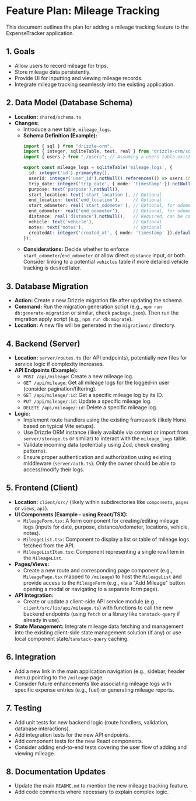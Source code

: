 # Feature Plan: Mileage Tracking

This document outlines the plan for adding a mileage tracking feature to the ExpenseTracker application.

## 1. Goals

*   Allow users to record mileage for trips.
*   Store mileage data persistently.
*   Provide UI for inputting and viewing mileage records.
*   Integrate mileage tracking seamlessly into the existing application.

## 2. Data Model (Database Schema)

*   **Location:** `shared/schema.ts`
*   **Changes:**
    *   Introduce a new table, `mileage_logs`.
    *   **Schema Definition (Example):**
        ```typescript
        import { sql } from "drizzle-orm";
        import { integer, sqliteTable, text, real } from "drizzle-orm/sqlite-core";
        import { users } from "./users"; // Assuming a users table exists and is imported

        export const mileage_logs = sqliteTable('mileage_logs', {
          id: integer('id').primaryKey(),
          userId: integer('user_id').notNull().references(() => users.id), // Link to the user
          trip_date: integer('trip_date', { mode: 'timestamp' }).notNull(),
          purpose: text('purpose').notNull(),
          start_location: text('start_location'), // Optional
          end_location: text('end_location'),     // Optional
          start_odometer: real('start_odometer'), // Optional, for odometer tracking
          end_odometer: real('end_odometer'),     // Optional, for odometer tracking
          distance: real('distance').notNull(),   // Required, can be calculated or entered directly
          vehicle: text('vehicle'),               // Optional
          notes: text('notes'),                   // Optional
          createdAt: integer('created_at', { mode: 'timestamp' }).default(sql`(strftime('%s', 'now'))`),
        });
        ```
    *   **Considerations:** Decide whether to enforce `start_odometer`/`end_odometer` or allow direct `distance` input, or both. Consider linking to a potential `vehicles` table if more detailed vehicle tracking is desired later.

## 3. Database Migration

*   **Action:** Create a new Drizzle migration file after updating the schema.
*   **Command:** Run the migration generation script (e.g., `npm run db:generate-migration` or similar, check `package.json`). Then run the migration apply script (e.g., `npm run db:migrate`).
*   **Location:** A new file will be generated in the `migrations/` directory.

## 4. Backend (Server)

*   **Location:** `server/routes.ts` (for API endpoints), potentially new files for service logic if complexity increases.
*   **API Endpoints (Example):**
    *   `POST /api/mileage`: Create a new mileage log.
    *   `GET /api/mileage`: Get all mileage logs for the logged-in user (consider pagination/filtering).
    *   `GET /api/mileage/:id`: Get a specific mileage log by its ID.
    *   `PUT /api/mileage/:id`: Update a specific mileage log.
    *   `DELETE /api/mileage/:id`: Delete a specific mileage log.
*   **Logic:**
    *   Implement route handlers using the existing framework (likely Hono based on typical Vite setups).
    *   Use Drizzle ORM instance (likely available via context or import from `server/storage.ts` or similar) to interact with the `mileage_logs` table.
    *   Validate incoming data (potentially using Zod, check existing patterns).
    *   Ensure proper authentication and authorization using existing middleware (`server/auth.ts`). Only the owner should be able to access/modify their logs.

## 5. Frontend (Client)

*   **Location:** `client/src/` (likely within subdirectories like `components`, `pages` or `views`, `api`).
*   **UI Components (Example - using React/TSX):**
    *   `MileageForm.tsx`: A form component for creating/editing mileage logs (inputs for date, purpose, distance/odometer, locations, vehicle, notes).
    *   `MileageList.tsx`: Component to display a list or table of mileage logs fetched from the API.
    *   `MileageListItem.tsx`: Component representing a single row/item in the `MileageList`.
*   **Pages/Views:**
    *   Create a new route and corresponding page component (e.g., `MileagePage.tsx` mapped to `/mileage`) to host the `MileageList` and provide access to the `MileageForm` (e.g., via a "Add Mileage" button opening a modal or navigating to a separate form page).
*   **API Integration:**
    *   Create or update a client-side API service module (e.g., `client/src/lib/api/mileage.ts`) with functions to call the new backend endpoints (using `fetch` or a library like `tanstack-query` if already in use).
*   **State Management:** Integrate mileage data fetching and management into the existing client-side state management solution (if any) or use local component state/`tanstack-query` caching.

## 6. Integration

*   Add a new link in the main application navigation (e.g., sidebar, header menu) pointing to the `/mileage` page.
*   Consider future enhancements like associating mileage logs with specific expense entries (e.g., fuel) or generating mileage reports.

## 7. Testing

*   Add unit tests for new backend logic (route handlers, validation, database interactions).
*   Add integration tests for the new API endpoints.
*   Add component tests for the new React components.
*   Consider adding end-to-end tests covering the user flow of adding and viewing mileage.

## 8. Documentation Updates

*   Update the main `README.md` to mention the new mileage tracking feature.
*   Add code comments where necessary to explain complex logic.